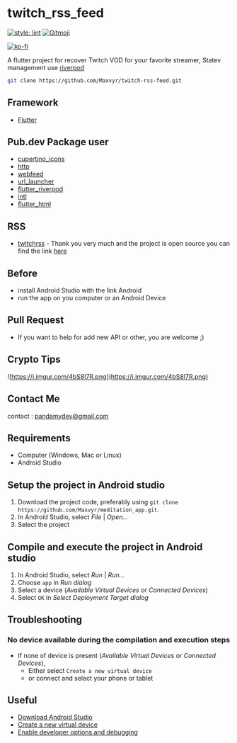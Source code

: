 # twitch_rss_feed



[![style: lint](https://img.shields.io/badge/style-lint-4BC0F5.svg)](https://pub.dev/packages/lint)
<a href="https://gitmoji.dev">
  <img src="https://img.shields.io/badge/gitmoji-%20😜%20😍-FFDD67.svg?style=flat-square" alt="Gitmoji">
</a>

[![ko-fi](https://ko-fi.com/img/githubbutton_sm.svg)](https://ko-fi.com/A0A72UVP8)



A flutter project for recover Twitch VOD for your favorite streamer, Statev management use [riverpod](https://riverpod.dev/)



```zsh
git clone https://github.com/Maxvyr/twitch-rss-feed.git
```

## Framework

- [Flutter](https://flutter.dev/)

## Pub.dev Package user

- [cupertino_icons](https://pub.dev/packages/cupertino_icons)
- [http](https://pub.dev/packages/http)
- [webfeed](https://pub.dev/packages/webfeed)
- [url_launcher](https://pub.dev/packages/url_launcher)
- [flutter_riverpod](https://pub.dev/packages/flutter_riverpod)
- [intl](https://pub.dev/packages/intl)
- [flutter_html](https://pub.dev/packages/flutter_html)

## RSS

- [twitchrss](https://twitchrss.appspot.com/) - Thank you very much and the project is open source you can find the link [here](https://github.com/lzeke0/TwitchRSS)

## Before

- install Android Studio with the link Android
- run the app on you computer or an Android Device

## Pull Request

- If you want to help for add new API or other, you are welcome ;)

## Crypto Tips

![https://i.imgur.com/4bS8l7R.png](https://i.imgur.com/4bS8l7R.png)

## Contact Me

contact : [pandamydev@gmail.com](mailto:pandamydev@gmail.com)

## Requirements
* Computer (Windows, Mac or Linux)
* Android Studio


## Setup the project in Android studio
1. Download the project code, preferably using `git clone https://github.com/Maxvyr/meditation_app.git`.
2. In Android Studio, select *File* | *Open...*
3. Select the project
     
     
## Compile and execute the project in Android studio
1. In Android Studio, select *Run* | *Run...*
2. Choose `app` in *Run dialog*
3. Select a device (*Available Virtual Devices* or *Connected Devices*)
4. Select `OK` in *Select Deployment Target dialog*

## Troubleshooting

### No device available during the compilation and execution steps 
* If none of device is present (*Available Virtual Devices* or *Connected Devices*),
    * Either select `Create a new virtual device`
    * or connect and select your phone or tablet
     
     
## Useful
* [Download Android Studio](https://developer.android.com/studio)
* [Create a new virtual device](https://developer.android.com/studio/run/managing-avds.html)
* [Enable developer options and debugging](https://developer.android.com/studio/debug/dev-options.html#enable)
